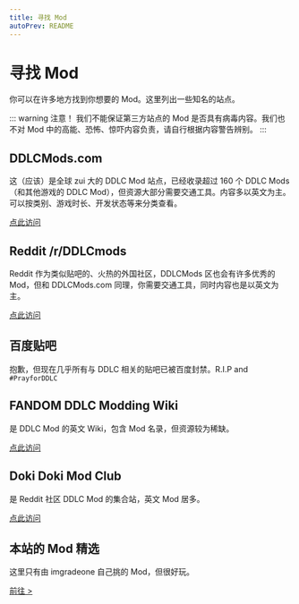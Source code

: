 ```yaml
---
title: 寻找 Mod
autoPrev: README
---
```


# 寻找 Mod

你可以在许多地方找到你想要的 Mod。这里列出一些知名的站点。

::: warning 注意！
我们不能保证第三方站点的 Mod 是否具有病毒内容。我们也不对 Mod 中的高能、恐怖、惊吓内容负责，请自行根据内容警告辨别。
:::

## DDLCMods.com

这（应该）是全球 zui 大的 DDLC Mod 站点，已经收录超过 160 个 DDLC Mods（和其他游戏的 DDLC Mod），但资源大部分需要交通工具。内容多以英文为主。可以按类别、游戏时长、开发状态等来分类查看。

[点此访问](http://ddlcmods.com/)

## Reddit /r/DDLCmods

Reddit 作为类似贴吧的、火热的外国社区，DDLCMods 区也会有许多优秀的 Mod，但和 DDLCMods.com 同理，你需要交通工具，同时内容也是以英文为主。

[点此访问](https://www.reddit.com/r/DDLCMods)

## 百度贴吧

抱歉，但现在几乎所有与 DDLC 相关的贴吧已被百度封禁。R.I.P and `#PrayforDDLC`

## FANDOM DDLC Modding Wiki

是 DDLC Mod 的英文 Wiki，包含 Mod 名录，但资源较为稀缺。

[点此访问](https://ddlc-modding.fandom.com/)

## Doki Doki Mod Club

是 Reddit 社区 DDLC Mod 的集合站，英文 Mod 居多。

[点此访问](https://www.dokidokimodclub.com)

## 本站的 Mod 精选

这里只有由 imgradeone 自己挑的 Mod，但很好玩。

[前往 >](/mods/)